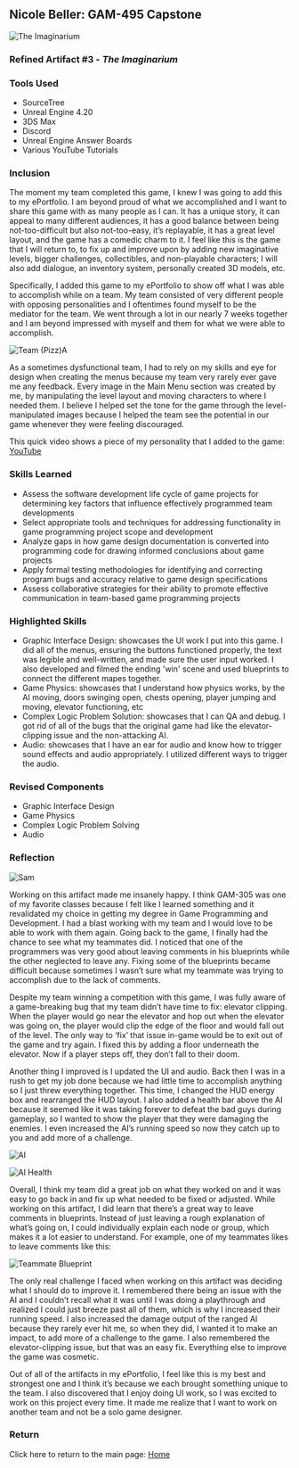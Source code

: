 ## Nicole Beller: GAM-495 Capstone 

![The Imaginarium](https://github.com/NicBee/NicBee.github.io/blob/master/TheImaginarium_1.jpg?raw=true "The Imaginarium")

### Refined Artifact #3 - *The Imaginarium*

### **Tools Used**
 - SourceTree
 - Unreal Engine 4.20
 - 3DS Max
 - Discord
 - Unreal Engine Answer Boards
 - Various YouTube Tutorials
 
### **Inclusion**

The moment my team completed this game, I knew I was going to add this to my ePortfolio. I am beyond proud of what we accomplished and I want to share this game with as many people as I can. It has a unique story, it can appeal to many different audiences, it has a good balance between being not-too-difficult but also not-too-easy, it’s replayable, it has a great level layout, and the game has a comedic charm to it. I feel like this is the game that I will return to, to fix up and improve upon by adding new imaginative levels, bigger challenges, collectibles, and non-playable characters; I will also add dialogue, an inventory system, personally created 3D models, etc.
 
Specifically, I added this game to my ePortfolio to show off what I was able to accomplish while on a team. My team consisted of very different people with opposing personalities and I oftentimes found myself to be the mediator for the team. We went through a lot in our nearly 7 weeks together and I am beyond impressed with myself and them for what we were able to accomplish. 

 ![Team (Pizz)A](https://github.com/NicBee/NicBee.github.io/blob/master/TheImaginarium_2.JPG?raw=true "Team (Pizz)A")

As a sometimes dysfunctional team, I had to rely on my skills and eye for design when creating the menus because my team very rarely ever gave me any feedback. Every image in the Main Menu section was created by me, by manipulating the level layout and moving characters to where I needed them. I believe I helped set the tone for the game through the level-manipulated images because I helped the team see the potential in our game whenever they were feeling discouraged.

This quick video shows a piece of my personality that I added to the game: [YouTube](https://youtu.be/VmeeYxbAOy4)

### **Skills Learned**
  - Assess the software development life cycle of game projects for determining key factors that influence effectively programmed team developments
  - Select appropriate tools and techniques for addressing functionality in game programming project scope and development
  - Analyze gaps in how game design documentation is converted into programming code for drawing informed conclusions about game projects
  - Apply formal testing methodologies for identifying and correcting program bugs and accuracy relative to game design specifications
  - Assess collaborative strategies for their ability to promote effective communication in team-based game programming projects
  
### **Highlighted Skills**
  - Graphic Interface Design: showcases the UI work I put into this game.  I did all of the menus, ensuring the buttons functioned properly, the text was legible and well-written, and made sure the user input worked.  I also developed and filmed the ending 'win' scene and used blueprints to connect the different mapes together.
  - Game Physics: showcases that I understand how physics works, by the AI moving, doors swinging open, chests opening, player jumping and moving, elevator functioning, etc
  - Complex Logic Problem Solution: showcases that I can QA and debug.  I got rid of all of the bugs that the original game had like the elevator-clipping issue and the non-attacking AI.
  - Audio: showcases that I have an ear for audio and know how to trigger sound effects and audio appropriately.  I utilized different ways to trigger the audio.
   
### **Revised Components**
- Graphic Interface Design
- Game Physics
- Complex Logic Problem Solving
- Audio
  
### **Reflection**

 ![Sam](https://github.com/NicBee/NicBee.github.io/blob/master/TheImaginarium_4.JPG?raw=true "Sam")

Working on this artifact made me insanely happy. I think GAM-305 was one of my favorite classes because I felt like I learned something and it revalidated my choice in getting my degree in Game Programming and Development. I had a blast working with my team and I would love to be able to work with them again. Going back to the game, I finally had the chance to see what my teammates did. I noticed that one of the programmers was very good about leaving comments in his blueprints while the other neglected to leave any. Fixing some of the blueprints became difficult because sometimes I wasn’t sure what my teammate was trying to accomplish due to the lack of comments.

Despite my team winning a competition with this game, I was fully aware of a game-breaking bug that my team didn’t have time to fix: elevator clipping. When the player would go near the elevator and hop out when the elevator was going on, the player would clip the edge of the floor and would fall out of the level. The only way to ‘fix’ that issue in-game would be to exit out of the game and try again. I fixed this by adding a floor underneath the elevator. Now if a player steps off, they don’t fall to their doom.

Another thing I improved is I updated the UI and audio. Back then I was in a rush to get my job done because we had little time to accomplish anything so I just threw everything together. This time, I changed the HUD energy box and rearranged the HUD layout. I also added a health bar above the AI because it seemed like it was taking forever to defeat the bad guys during gameplay, so I wanted to show the player that they were damaging the enemies. I even increased the AI’s running speed so now they catch up to you and add more of a challenge.

 ![AI](https://github.com/NicBee/NicBee.github.io/blob/master/TheImaginarium_3.JPG?raw=true "AI")

 ![AI Health](https://github.com/NicBee/NicBee.github.io/blob/master/TheImaginarium_5.JPG?raw=true "AI Health")

Overall, I think my team did a great job on what they worked on and it was easy to go back in and fix up what needed to be fixed or adjusted. While working on this artifact, I did learn that there’s a great way to leave comments in blueprints. Instead of just leaving a rough explanation of what’s going on, I could individually explain each node or group, which makes it a lot easier to understand. For example, one of my teammates likes to leave comments like this:
 
  ![Teammate Blueprint](https://github.com/NicBee/NicBee.github.io/blob/master/TheImaginarium_6.JPG?raw=true "Teammate Blueprint")

The only real challenge I faced when working on this artifact was deciding what I should do to improve it. I remembered there being an issue with the AI and I couldn’t recall what it was until I was doing a playthrough and realized I could just breeze past all of them, which is why I increased their running speed. I also increased the damage output of the ranged AI because they rarely ever hit me, so when they did, I wanted it to make an impact, to add more of a challenge to the game. I also remembered the elevator-clipping issue, but that was an easy fix. Everything else to improve the game was cosmetic.

Out of all of the artifacts in my ePortfolio, I feel like this is my best and strongest one and I think it’s because we each brought something unique to the team. I also discovered that I enjoy doing UI work, so I was excited to work on this project every time. It made me realize that I want to work on another team and not be a solo game designer.

### Return

Click here to return to the main page: [Home](/index.md)
